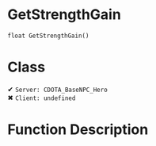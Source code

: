 # GetStrengthGain
```
float GetStrengthGain()
```
# Class
✔ `Server: CDOTA_BaseNPC_Hero`  
✖ `Client: undefined`  

# Function Description

